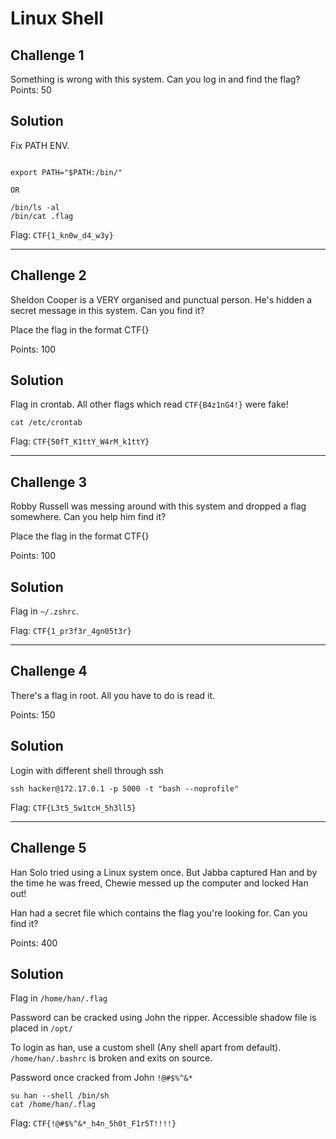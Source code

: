 Linux Shell
===========

Challenge 1
-----------

Something is wrong with this system. Can you log in and find the flag?  
Points: 50

Solution
--------

Fix PATH ENV.

```

export PATH="$PATH:/bin/"

OR

/bin/ls -al
/bin/cat .flag

```

Flag: `CTF{1_kn0w_d4_w3y}`

---

Challenge 2
-----------

Sheldon Cooper is a VERY organised and punctual person. He's hidden a secret message in this system. Can you find it?

Place the flag in the format CTF{}

Points: 100

Solution
--------

Flag in crontab. All other flags which read `CTF{B4z1nG4!}` were fake!

`cat /etc/crontab`

Flag: `CTF{50fT_K1ttY_W4rM_k1ttY}`

---

Challenge 3
-----------

Robby Russell was messing around with this system and dropped a flag somewhere. Can you help him find it?

Place the flag in the format CTF{}

Points: 100

Solution
--------

Flag in `~/.zshrc`.

Flag: `CTF{1_pr3f3r_4gn05t3r}`

---

Challenge 4
-----------

There's a flag in root. All you have to do is read it.

Points: 150

Solution
--------

Login with different shell through ssh

`ssh hacker@172.17.0.1 -p 5000 -t "bash --noprofile"`

Flag: `CTF{L3t5_5w1tcH_5h3ll5}`

---

Challenge 5
-----------

Han Solo tried using a Linux system once. But Jabba captured Han and by the time he was freed, Chewie messed up the computer and locked Han out!

Han had a secret file which contains the flag you're looking for. Can you find it?

Points: 400

Solution
--------

Flag in `/home/han/.flag`

Password can be cracked using John the ripper. Accessible shadow file is placed in `/opt/`

To login as han, use a custom shell (Any shell apart from default). `/home/han/.bashrc` is broken and exits on source.

Password once cracked from John `!@#$%^&*`

```
su han --shell /bin/sh
cat /home/han/.flag

```

Flag: `CTF{!@#$%^&*_h4n_5h0t_F1r5T!!!!}`

